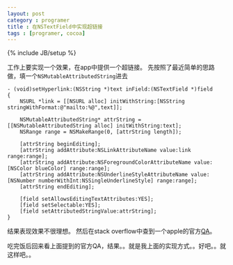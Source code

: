 ```yaml
---
layout: post
category : programer
title : 在NSTextField中实现超链接
tags : [programer, cocoa]
---
```

{% include JB/setup %}

工作上要实现一个效果，在app中提供一个超链接。
先按照了最近简单的思路做，填一个`NSMutableAttributedString`进去


	- (void)setHyperlink:(NSString *)text inField:(NSTextField *)field
	{
		NSURL *link = [[NSURL alloc] initWithString:[NSString stringWithFormat:@"mailto:%@",text]];

		NSMutableAttributedString* attrString = [[NSMutableAttributedString alloc] initWithString:text];
		NSRange range = NSMakeRange(0, [attrString length]);

		[attrString beginEditing];
		[attrString addAttribute:NSLinkAttributeName value:link range:range];
		[attrString addAttribute:NSForegroundColorAttributeName value:[NSColor blueColor] range:range];
		[attrString addAttribute:NSUnderlineStyleAttributeName value:[NSNumber numberWithInt:NSSingleUnderlineStyle] range:range];
		[attrString endEditing];

		[field setAllowsEditingTextAttributes:YES];
		[field setSelectable:YES];
		[field setAttributedStringValue:attrString];
	}

结果表现效果不很理想。
然后在stack overflow中查到一个apple的官方[QA](https://developer.apple.com/library/mac/#qa/qa2006/qa1487.html)。


吃完饭后回来看上面提到的官方QA，结果。。就是我上面的实现方式。。好吧。。就这样吧。。